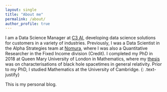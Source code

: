 ```yaml
---
layout: single
title: "About me"
permalink: /about/
author_profile: true
---
```


I am a Data Science Manager at [C3 AI](https://c3.ai/), developing data science 
solutions for customers in a variety of industries. Previously, I was a Data 
Scientist in the Alpha Strategies team at [Nomura](https://www.nomura.com/), 
where I was also a Quantitative Researcher in the Fixed Income division (Credit). I 
completed my PhD in 2018 at Queen Mary University of London in Mathematics,
 where my [thesis](https://mjc239.github.io/assets/PhDThesis.pdf) was on 
 characterisations of black hole spacetimes in general relativity. Prior to my 
 PhD, I studied Mathematics at the University of Cambridge.
 {: .text-justify}
 
This is my personal blog.